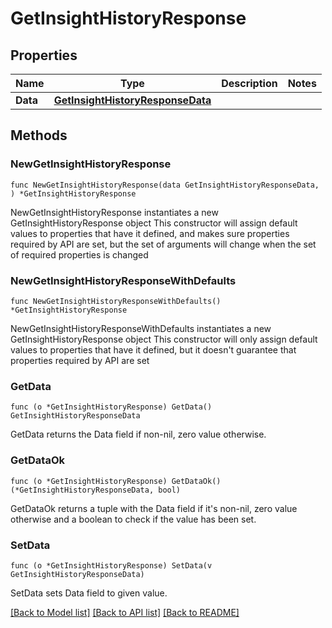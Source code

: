 # GetInsightHistoryResponse

## Properties

Name | Type | Description | Notes
------------ | ------------- | ------------- | -------------
**Data** | [**GetInsightHistoryResponseData**](GetInsightHistoryResponseData.md) |  | 

## Methods

### NewGetInsightHistoryResponse

`func NewGetInsightHistoryResponse(data GetInsightHistoryResponseData, ) *GetInsightHistoryResponse`

NewGetInsightHistoryResponse instantiates a new GetInsightHistoryResponse object
This constructor will assign default values to properties that have it defined,
and makes sure properties required by API are set, but the set of arguments
will change when the set of required properties is changed

### NewGetInsightHistoryResponseWithDefaults

`func NewGetInsightHistoryResponseWithDefaults() *GetInsightHistoryResponse`

NewGetInsightHistoryResponseWithDefaults instantiates a new GetInsightHistoryResponse object
This constructor will only assign default values to properties that have it defined,
but it doesn't guarantee that properties required by API are set

### GetData

`func (o *GetInsightHistoryResponse) GetData() GetInsightHistoryResponseData`

GetData returns the Data field if non-nil, zero value otherwise.

### GetDataOk

`func (o *GetInsightHistoryResponse) GetDataOk() (*GetInsightHistoryResponseData, bool)`

GetDataOk returns a tuple with the Data field if it's non-nil, zero value otherwise
and a boolean to check if the value has been set.

### SetData

`func (o *GetInsightHistoryResponse) SetData(v GetInsightHistoryResponseData)`

SetData sets Data field to given value.



[[Back to Model list]](../README.md#documentation-for-models) [[Back to API list]](../README.md#documentation-for-api-endpoints) [[Back to README]](../README.md)



